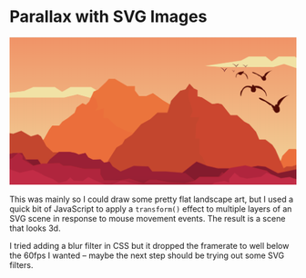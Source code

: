 # Parallax with SVG Images

[![Orange-tinted mountain range with flock of birds on right hand side](Screenshot.png)](https://parallax.bede.io)

This was mainly so I could draw some pretty flat landscape art,
but I used a quick bit of JavaScript to apply a `transform()`
effect to multiple layers of an SVG scene in response to mouse
movement events. The result is a scene that looks 3d.

I tried adding a blur filter in CSS but it dropped the framerate
to well below the 60fps I wanted – maybe the next step should
be trying out some SVG filters.

